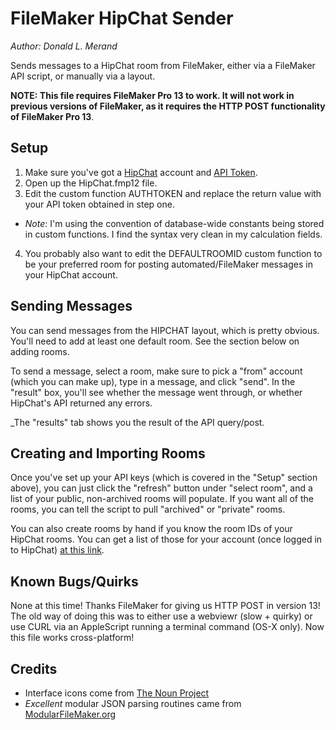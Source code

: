 FileMaker HipChat Sender
========================
*Author: Donald L. Merand*

Sends messages to a HipChat room from FileMaker, either via a FileMaker API script, or manually via a layout.

**NOTE: This file requires FileMaker Pro 13 to work. It will not work in previous versions of FileMaker, as it requires the HTTP POST functionality of FileMaker Pro 13**.


Setup
-----
1. Make sure you've got a [HipChat](http://www.hipchat.com) account and [API Token](https://www.hipchat.com/admin/api).
2. Open up the HipChat.fmp12 file.
3. Edit the custom function AUTHTOKEN and replace the return value with your API token obtained in step one.
  - *Note*: I'm using the convention of database-wide constants being stored in custom functions. I find the syntax very clean in my calculation fields.
4. You probably also want to edit the DEFAULTROOMID custom function to be your preferred room for posting automated/FileMaker messages in your HipChat account.


Sending Messages
----------------
You can send messages from the HIPCHAT layout, which is pretty obvious. You'll need to add at least one default room. See the section below on adding rooms.

To send a message, select a room, make sure to pick a "from" account (which you can make up), type in a message, and click "send". In the "result" box, you'll see whether the message went through, or whether HipChat's API returned any errors.

_The "results" tab shows you the result of the API query/post.


Creating and Importing Rooms
----------------------------
Once you've set up your API keys (which is covered in the "Setup" section above), you can just click the "refresh" button under "select room", and a list of your public, non-archived rooms will populate. If you want all of the rooms, you can tell the script to pull "archived" or "private" rooms.

You can also create rooms by hand if you know the room IDs of your HipChat rooms. You can get a list of those for your account (once logged in to HipChat) [at this link](https://proof.hipchat.com/account/xmpp).



Known Bugs/Quirks
-----------------
None at this time! Thanks FileMaker for giving us HTTP POST in version 13! The old way of doing this was to either use a webviewr (slow + quirky) or use CURL via an AppleScript running a terminal command (OS-X only). Now this file works cross-platform!

Credits
-------
- Interface icons come from [The Noun Project](http://thenounproject.com)
- _Excellent_ modular JSON parsing routines came from [ModularFileMaker.org](http://www.modularfilemaker.org/2013/08/json/)
